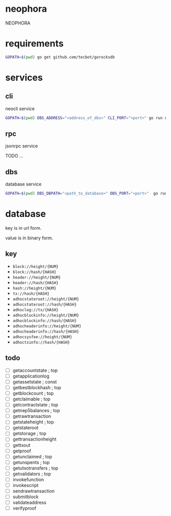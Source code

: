 # neophora

NEOPHORA

# requirements

```sh
GOPATH=$(pwd) go get github.com/tecbot/gorocksdb
```

# services

## cli

neocli service

```sh
GOPATH=$(pwd) DBS_ADDRESS="<address_of_dbs>" CLI_PORT="<port>" go run neophora/app/cli/main
```

## rpc

jsonrpc service

TODO ...

## dbs

database service

```sh
GOPATH=$(pwd) DBS_DBPATH="<path_to_database>" DBS_PORT="<port>"  go run neophora/app/dbs/main
```

# database

key is in url form.

value is in binary form.

## key

- `block://height/{NUM}`
- `block://hash/{HASH}`
- `header://height/{NUM}`
- `header://hash/{HASH}`
- `hash://height/{NUM}`
- `tx://hash/{HASH}`
- `adhocstateroot://height/{NUM}`
- `adhocstateroot://hash/{HASH}`
- `adhoclog://tx/{HASH}`
- `adhocblockinfo://height/{NUM}`
- `adhocblockinfo://hash/{HASH}`
- `adhocheaderinfo://height/{NUM}`
- `adhocheaderinfo://hash/{HASH}`
- `adhocsysfee://height/{NUM}`
- `adhoctxinfo://hash/{HASH}`

## todo

- [ ] getaccountstate ; top
- [ ] getapplicationlog
- [ ] getassetstate ; const
- [ ] getbestblockhash ; top
- [ ] getblockcount ; top
- [ ] getclaimable ; top
- [ ] getcontractstate ; top
- [ ] getnep5balances ; top
- [ ] getrawtransaction
- [ ] getstateheight ; top
- [ ] getstateroot
- [ ] getstorage ; top
- [ ] gettransactionheight
- [ ] gettxout
- [ ] getproof
- [ ] getunclaimed ; top
- [ ] getunspents ; top
- [ ] getutxotransfers ; top
- [ ] getvalidators ; top
- [ ] invokefunction
- [ ] invokescript
- [ ] sendrawtransaction
- [ ] submitblock
- [ ] validateaddress
- [ ] verifyproof
